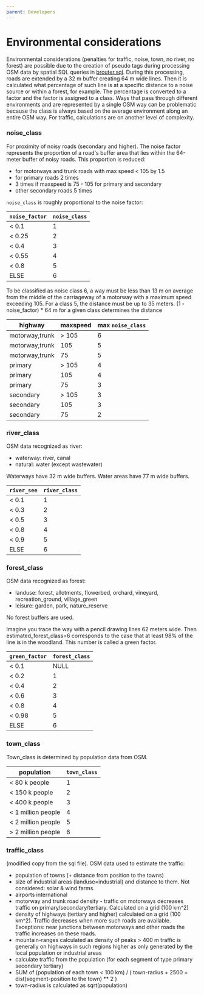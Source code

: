 ```yaml
---
parent: Developers
---
```


# Environmental considerations

Environmental considerations (penalties for traffic, noise, town, no river, no forest) are possible due to the creation of pseudo tags during processing OSM data by spatial SQL queries in [brouter.sql](https://github.com/abrensch/brouter/blob/master/misc/scripts/mapcreation/brouter.sql). During this processing, roads are extended by a 32 m buffer creating 64 m wide lines. Then it is calculated what percentage of such line is at a specific distance to a noise source or within a forest, for example. The percentage is converted to a factor and the factor is assigned to a class. Ways that pass through different environments and are represented by a single OSM way can be problematic because the class is always based on the average environment along an entire OSM way. For traffic, calculations are on another level of complexity.

### noise_class

For proximity of noisy roads (secondary and higher). The noise factor represents the proportion of a road's buffer area that lies within the 64-meter buffer of noisy roads. This proportion is reduced:

- for motorways and trunk roads with max speed < 105 by 1.5
- for primary roads 2 times
- 3 times if maxspeed is 75 - 105 for primary and secondary
- other secondary roads 5 times

`noise_class` is roughly proportional to the noise factor:

| `noise_factor` | `noise_class` |
| -------------- | ------------- |
| < 0.1          | 1             |
| < 0.25         | 2             |
| < 0.4          | 3             |
| < 0.55         | 4             |
| < 0.8          | 5             |
| ELSE           | 6             |

To be classified as noise class 6, a way must be less than 13 m on average from the middle of the carriageway of a motorway with a maximum speed exceeding 105. For a class 5, the distance must be up to 35 meters. (1 - noise_factor) \* 64 m for a given class determines the distance

| highway        | maxspeed | max `noise_class` |
| -------------- | -------- | ----------------- |
| motorway,trunk | > 105    | 6                 |
| motorway,trunk | 105      | 5                 |
| motorway,trunk | 75       | 5                 |
| primary        | > 105    | 4                 |
| primary        | 105      | 4                 |
| primary        | 75       | 3                 |
| secondary      | > 105    | 3                 |
| secondary      | 105      | 3                 |
| secondary      | 75       | 2                 |

### river_class

OSM data recognized as river:

- waterway: river, canal
- natural: water (except wastewater)

Waterways have 32 m wide buffers. Water areas have 77 m wide buffers.

| `river_see` | `river_class` |
| ----------- | ------------- |
| < 0.1       | 1             |
| < 0.3       | 2             |
| < 0.5       | 3             |
| < 0.8       | 4             |
| < 0.9       | 5             |
| ELSE        | 6             |

### forest_class

OSM data recognized as forest:

- landuse: forest, allotments, flowerbed, orchard, vineyard, recreation_ground, village_green
- leisure: garden, park, nature_reserve

No forest buffers are used.

Imagine you trace the way with a pencil drawing lines 62 meters wide. Then estimated_forest_class=6 corresponds to the case that at least 98% of the line is in the woodland. This number is called a green factor.

| `green_factor` | `forest_class` |
| -------------- | -------------- |
| < 0.1          | NULL           |
| < 0.2          | 1              |
| < 0.4          | 2              |
| < 0.6          | 3              |
| < 0.8          | 4              |
| < 0.98         | 5              |
| ELSE           | 6              |

### town_class

Town_class is determined by population data from OSM.

| population         | `town_class` |
| ------------------ | ------------ |
| < 80 k people      | 1            |
| < 150 k people     | 2            |
| < 400 k people     | 3            |
| < 1 million people | 4            |
| < 2 million people | 5            |
| > 2 million people | 6            |

### traffic_class

(modified copy from the sql file).
OSM data used to estimate the traffic:

- population of towns (+ distance from position to the towns)
- size of industrial areas (landuse=industrial) and distance to them. Not considered: solar & wind farms.
- airports international
- motorway and trunk road density - traffic on motorways decreases traffic on primary/secondary/tertiary. Calculated on a grid (100 km^2)
- density of highways (tertiary and higher) calculated on a grid (100 km^2). Traffic decreases when more such roads are available. Exceptions: near junctions between motorways and other roads the traffic increases on these roads.
- mountain-ranges calculated as density of peaks > 400 m traffic is generally on highways in such regions higher as only generated by the local population or industrial areas
- calculate traffic from the population (for each segment of type primary secondary tertiary)
- SUM of (population of each town < 100 km) / ( town-radius + 2500 + dist(segment-position to the town) \*\* 2 )
- town-radius is calculated as sqrt(population)
